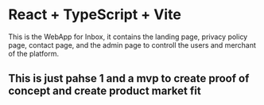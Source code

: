 # React + TypeScript + Vite

This is the WebApp for Inbox, it contains the landing page, privacy policy page, contact page, and the admin page to controll the users and
merchant of the platform.

## This is just pahse 1 and a mvp to create proof of concept and create product market fit
